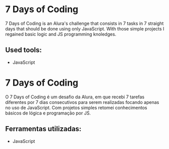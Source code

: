 # 7 Days of Coding

7 Days of Coding is an Alura's challenge that consists in 7 tasks in 7 straight days that should be done using only JavaScript. With those simple projects I regained basic logic and JS programming knoledges.

## Used tools:

* JavaScript

#

# 7 Days of Coding

 O 7 Days of Coding é um desafio da Alura, em que recebi 7 tarefas diferentes por 7 dias consecutivos para serem realizadas focando apenas no uso de JavaScript. Com projetos simples retomei conhecimentos básicos de lógica e programação por JS.

## Ferramentas utilizadas:

* JavaScript
